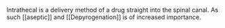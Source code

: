 Intrathecal is a delivery method of a drug straight into the spinal canal. As such [[aseptic]] and [[Depyrogenation]] is of increased importance.